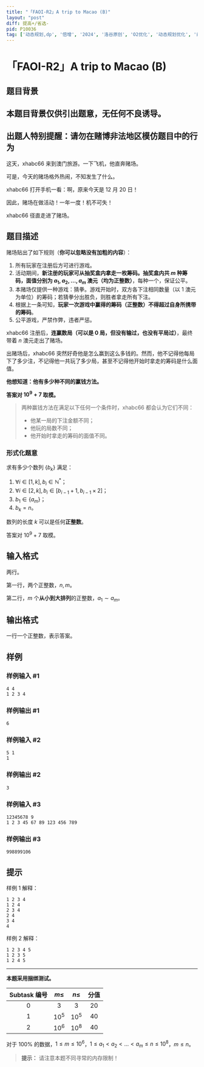 ```yaml
---
title: "「FAOI-R2」A trip to Macao (B)"
layout: "post"
diff: 提高+/省选-
pid: P10036
tag: ['动态规划,dp', '倍增', '2024', '洛谷原创', 'O2优化', '动态规划优化', '前缀和']
---
```

# 「FAOI-R2」A trip to Macao (B)
## 题目背景

## 本题目背景仅供引出题意，无任何不良诱导。
## 出题人特别提醒：请勿在赌博非法地区模仿题目中的行为

这天，xhabc66 来到澳门旅游。一下飞机，他直奔赌场。

可是，今天的赌场格外热闹，不知发生了什么。

xhabc66 打开手机一看：啊，原来今天是 $12$ 月 $20$ 日！

因此，赌场在做活动！一年一度！机不可失！

xhabc66 径直走进了赌场。
## 题目描述

赌场贴出了如下规则（**你可以忽略没有加粗的内容**）：

1. 所有玩家在注册后方可进行游戏。
2. 活动期间，**新注册的玩家可从抽奖盒内拿走一枚筹码。抽奖盒内共 $m$ 种筹码，面值分别为 $a_1,a_2,\ldots,a_m$ 澳元（均为正整数）**，每种一个，保证公平。
3. 本赌场仅提供一种游戏：猜拳。游戏开始时，双方各下注相同数量（以 $1$ 澳元为单位）的筹码；若猜拳分出胜负，则胜者拿走所有下注。
4. 根据上一条可知，**玩家一次游戏中赢得的筹码（正整数）不得超过自身所携带的筹码**。
5. 公平游戏，严禁作弊，违者严惩。

xhabc66 注册后，**连赢数局（可以是 $0$ 局，但没有输过，也没有平局过）**，最终带着 $n$ 澳元走出了赌场。

出赌场后，xhabc66 突然好奇他是怎么赢到这么多钱的。然而，他不记得他每局下了多少注，不记得他一共玩了多少局，甚至不记得他开始时拿走的筹码是什么面值。

**他想知道：他有多少种不同的赢钱方法。**

**答案对 $10^9+7$ 取模。**

> 两种赢钱方法在满足以下任何一个条件时，xhabc66 都会认为它们不同：
>
> - 他某一局的下注金额不同；
> - 他玩的局数不同；
> - 他开始时拿走的筹码的面值不同。

### 形式化题意

求有多少个数列 $\{b_k\}$ 满足：

1. $\forall i \in [1,k],b_i \in \mathbb{N^*}$；
2. $\forall i \in [2,k],b_i \in [b_{i-1}+1,b_{i-1} \times 2]$；
3. $b_1 \in\{a_m\}$；
4. $b_k=n$。

数列的长度 $k$ 可以是任何**正整数**。

答案对 $10^9+7$ 取模。
## 输入格式

两行。

第一行，两个正整数，$n,m$。

第二行，$m$ 个**从小到大排列**的正整数，$a_1 \sim a_m$。
## 输出格式

一行一个正整数，表示答案。
## 样例

### 样例输入 #1
```
4 4
1 2 3 4
```
### 样例输出 #1
```
6
```
### 样例输入 #2
```
5 1
1
```
### 样例输出 #2
```
3
```
### 样例输入 #3
```
12345678 9
1 2 3 45 67 89 123 456 789
```
### 样例输出 #3
```
998899106
```
## 提示

样例 $1$ 解释：

```plain
1 2 3 4
1 2 4
2 3 4
2 4
3 4
4
```

样例 $2$ 解释：

```plain
1 2 3 4 5
1 2 3 5
1 2 4 5
```

----------

**本题采用捆绑测试。**

| Subtask 编号 | $m \le$ | $n \le$ | 分值 |
| :-: | :-: | :-: | :-: |
| $0$ | $3$ | $3$ | $20$ |
| $1$ | $10^5$ | $10^5$ | $40$ |
| $2$ | $10^6$ | $10^8$ | $40$ |

对于 $100\%$ 的数据，$1 \le m \le 10^6$，$1 \le a_1<a_2<\ldots<a_m \le n \le 10^8$，$m \le n$。

> **提示：** 请注意本题不同寻常的内存限制！
